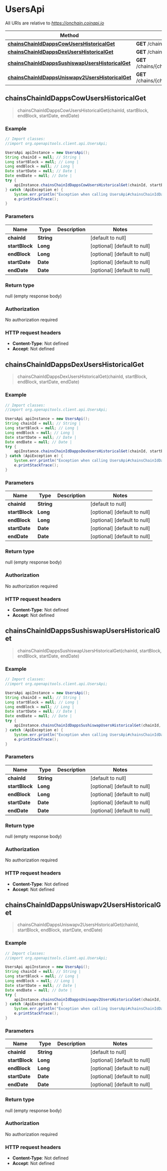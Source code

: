 # UsersApi

All URIs are relative to *https://onchain.coinapi.io*

Method | HTTP request | Description
------------- | ------------- | -------------
[**chainsChainIdDappsCowUsersHistoricalGet**](UsersApi.md#chainsChainIdDappsCowUsersHistoricalGet) | **GET** /chains/{chain_id}/dapps/cow/users/historical | 
[**chainsChainIdDappsDexUsersHistoricalGet**](UsersApi.md#chainsChainIdDappsDexUsersHistoricalGet) | **GET** /chains/{chain_id}/dapps/dex/users/historical | 
[**chainsChainIdDappsSushiswapUsersHistoricalGet**](UsersApi.md#chainsChainIdDappsSushiswapUsersHistoricalGet) | **GET** /chains/{chain_id}/dapps/sushiswap/users/historical | 
[**chainsChainIdDappsUniswapv2UsersHistoricalGet**](UsersApi.md#chainsChainIdDappsUniswapv2UsersHistoricalGet) | **GET** /chains/{chain_id}/dapps/uniswapv2/users/historical | 



## chainsChainIdDappsCowUsersHistoricalGet

> chainsChainIdDappsCowUsersHistoricalGet(chainId, startBlock, endBlock, startDate, endDate)



### Example

```java
// Import classes:
//import org.openapitools.client.api.UsersApi;

UsersApi apiInstance = new UsersApi();
String chainId = null; // String | 
Long startBlock = null; // Long | 
Long endBlock = null; // Long | 
Date startDate = null; // Date | 
Date endDate = null; // Date | 
try {
    apiInstance.chainsChainIdDappsCowUsersHistoricalGet(chainId, startBlock, endBlock, startDate, endDate);
} catch (ApiException e) {
    System.err.println("Exception when calling UsersApi#chainsChainIdDappsCowUsersHistoricalGet");
    e.printStackTrace();
}
```

### Parameters


Name | Type | Description  | Notes
------------- | ------------- | ------------- | -------------
 **chainId** | **String**|  | [default to null]
 **startBlock** | **Long**|  | [optional] [default to null]
 **endBlock** | **Long**|  | [optional] [default to null]
 **startDate** | **Date**|  | [optional] [default to null]
 **endDate** | **Date**|  | [optional] [default to null]

### Return type

null (empty response body)

### Authorization

No authorization required

### HTTP request headers

- **Content-Type**: Not defined
- **Accept**: Not defined


## chainsChainIdDappsDexUsersHistoricalGet

> chainsChainIdDappsDexUsersHistoricalGet(chainId, startBlock, endBlock, startDate, endDate)



### Example

```java
// Import classes:
//import org.openapitools.client.api.UsersApi;

UsersApi apiInstance = new UsersApi();
String chainId = null; // String | 
Long startBlock = null; // Long | 
Long endBlock = null; // Long | 
Date startDate = null; // Date | 
Date endDate = null; // Date | 
try {
    apiInstance.chainsChainIdDappsDexUsersHistoricalGet(chainId, startBlock, endBlock, startDate, endDate);
} catch (ApiException e) {
    System.err.println("Exception when calling UsersApi#chainsChainIdDappsDexUsersHistoricalGet");
    e.printStackTrace();
}
```

### Parameters


Name | Type | Description  | Notes
------------- | ------------- | ------------- | -------------
 **chainId** | **String**|  | [default to null]
 **startBlock** | **Long**|  | [optional] [default to null]
 **endBlock** | **Long**|  | [optional] [default to null]
 **startDate** | **Date**|  | [optional] [default to null]
 **endDate** | **Date**|  | [optional] [default to null]

### Return type

null (empty response body)

### Authorization

No authorization required

### HTTP request headers

- **Content-Type**: Not defined
- **Accept**: Not defined


## chainsChainIdDappsSushiswapUsersHistoricalGet

> chainsChainIdDappsSushiswapUsersHistoricalGet(chainId, startBlock, endBlock, startDate, endDate)



### Example

```java
// Import classes:
//import org.openapitools.client.api.UsersApi;

UsersApi apiInstance = new UsersApi();
String chainId = null; // String | 
Long startBlock = null; // Long | 
Long endBlock = null; // Long | 
Date startDate = null; // Date | 
Date endDate = null; // Date | 
try {
    apiInstance.chainsChainIdDappsSushiswapUsersHistoricalGet(chainId, startBlock, endBlock, startDate, endDate);
} catch (ApiException e) {
    System.err.println("Exception when calling UsersApi#chainsChainIdDappsSushiswapUsersHistoricalGet");
    e.printStackTrace();
}
```

### Parameters


Name | Type | Description  | Notes
------------- | ------------- | ------------- | -------------
 **chainId** | **String**|  | [default to null]
 **startBlock** | **Long**|  | [optional] [default to null]
 **endBlock** | **Long**|  | [optional] [default to null]
 **startDate** | **Date**|  | [optional] [default to null]
 **endDate** | **Date**|  | [optional] [default to null]

### Return type

null (empty response body)

### Authorization

No authorization required

### HTTP request headers

- **Content-Type**: Not defined
- **Accept**: Not defined


## chainsChainIdDappsUniswapv2UsersHistoricalGet

> chainsChainIdDappsUniswapv2UsersHistoricalGet(chainId, startBlock, endBlock, startDate, endDate)



### Example

```java
// Import classes:
//import org.openapitools.client.api.UsersApi;

UsersApi apiInstance = new UsersApi();
String chainId = null; // String | 
Long startBlock = null; // Long | 
Long endBlock = null; // Long | 
Date startDate = null; // Date | 
Date endDate = null; // Date | 
try {
    apiInstance.chainsChainIdDappsUniswapv2UsersHistoricalGet(chainId, startBlock, endBlock, startDate, endDate);
} catch (ApiException e) {
    System.err.println("Exception when calling UsersApi#chainsChainIdDappsUniswapv2UsersHistoricalGet");
    e.printStackTrace();
}
```

### Parameters


Name | Type | Description  | Notes
------------- | ------------- | ------------- | -------------
 **chainId** | **String**|  | [default to null]
 **startBlock** | **Long**|  | [optional] [default to null]
 **endBlock** | **Long**|  | [optional] [default to null]
 **startDate** | **Date**|  | [optional] [default to null]
 **endDate** | **Date**|  | [optional] [default to null]

### Return type

null (empty response body)

### Authorization

No authorization required

### HTTP request headers

- **Content-Type**: Not defined
- **Accept**: Not defined

